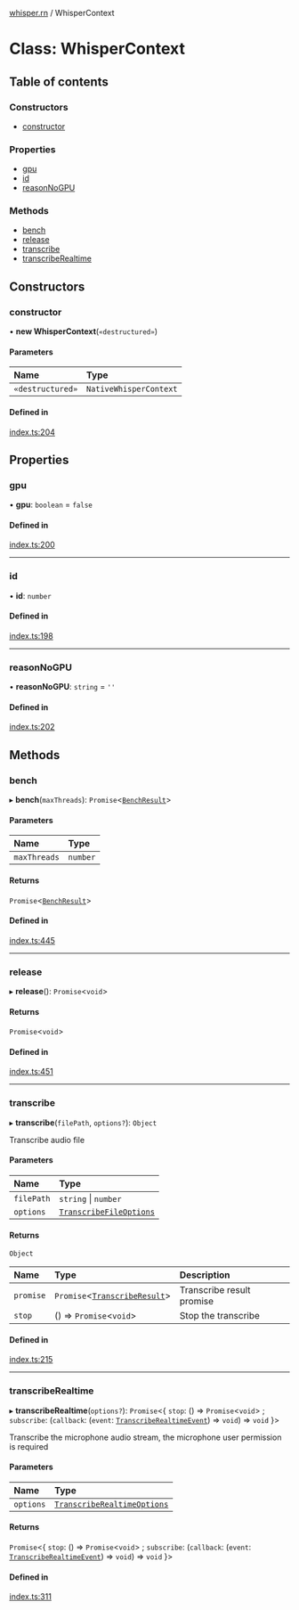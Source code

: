 [whisper.rn](../README.md) / WhisperContext

# Class: WhisperContext

## Table of contents

### Constructors

- [constructor](WhisperContext.md#constructor)

### Properties

- [gpu](WhisperContext.md#gpu)
- [id](WhisperContext.md#id)
- [reasonNoGPU](WhisperContext.md#reasonnogpu)

### Methods

- [bench](WhisperContext.md#bench)
- [release](WhisperContext.md#release)
- [transcribe](WhisperContext.md#transcribe)
- [transcribeRealtime](WhisperContext.md#transcriberealtime)

## Constructors

### constructor

• **new WhisperContext**(`«destructured»`)

#### Parameters

| Name | Type |
| :------ | :------ |
| `«destructured»` | `NativeWhisperContext` |

#### Defined in

[index.ts:204](https://github.com/mybigday/whisper.rn/blob/5effdc8/src/index.ts#L204)

## Properties

### gpu

• **gpu**: `boolean` = `false`

#### Defined in

[index.ts:200](https://github.com/mybigday/whisper.rn/blob/5effdc8/src/index.ts#L200)

___

### id

• **id**: `number`

#### Defined in

[index.ts:198](https://github.com/mybigday/whisper.rn/blob/5effdc8/src/index.ts#L198)

___

### reasonNoGPU

• **reasonNoGPU**: `string` = `''`

#### Defined in

[index.ts:202](https://github.com/mybigday/whisper.rn/blob/5effdc8/src/index.ts#L202)

## Methods

### bench

▸ **bench**(`maxThreads`): `Promise`<[`BenchResult`](../README.md#benchresult)\>

#### Parameters

| Name | Type |
| :------ | :------ |
| `maxThreads` | `number` |

#### Returns

`Promise`<[`BenchResult`](../README.md#benchresult)\>

#### Defined in

[index.ts:445](https://github.com/mybigday/whisper.rn/blob/5effdc8/src/index.ts#L445)

___

### release

▸ **release**(): `Promise`<`void`\>

#### Returns

`Promise`<`void`\>

#### Defined in

[index.ts:451](https://github.com/mybigday/whisper.rn/blob/5effdc8/src/index.ts#L451)

___

### transcribe

▸ **transcribe**(`filePath`, `options?`): `Object`

Transcribe audio file

#### Parameters

| Name | Type |
| :------ | :------ |
| `filePath` | `string` \| `number` |
| `options` | [`TranscribeFileOptions`](../README.md#transcribefileoptions) |

#### Returns

`Object`

| Name | Type | Description |
| :------ | :------ | :------ |
| `promise` | `Promise`<[`TranscribeResult`](../README.md#transcriberesult)\> | Transcribe result promise |
| `stop` | () => `Promise`<`void`\> | Stop the transcribe |

#### Defined in

[index.ts:215](https://github.com/mybigday/whisper.rn/blob/5effdc8/src/index.ts#L215)

___

### transcribeRealtime

▸ **transcribeRealtime**(`options?`): `Promise`<{ `stop`: () => `Promise`<`void`\> ; `subscribe`: (`callback`: (`event`: [`TranscribeRealtimeEvent`](../README.md#transcriberealtimeevent)) => `void`) => `void`  }\>

Transcribe the microphone audio stream, the microphone user permission is required

#### Parameters

| Name | Type |
| :------ | :------ |
| `options` | [`TranscribeRealtimeOptions`](../README.md#transcriberealtimeoptions) |

#### Returns

`Promise`<{ `stop`: () => `Promise`<`void`\> ; `subscribe`: (`callback`: (`event`: [`TranscribeRealtimeEvent`](../README.md#transcriberealtimeevent)) => `void`) => `void`  }\>

#### Defined in

[index.ts:311](https://github.com/mybigday/whisper.rn/blob/5effdc8/src/index.ts#L311)
